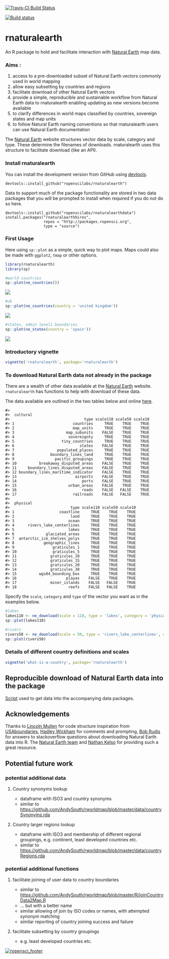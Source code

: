 <!-- README.md is generated from README.Rmd. Please edit that file -->
[![Travis-CI Build Status](https://travis-ci.org/ropenscilabs/rnaturalearth.svg?branch=master)](https://travis-ci.org/ropenscilabs/rnaturalearth)

[![Build status](https://ci.appveyor.com/api/projects/status/yp26qgeb1iligrpp?svg=true)](https://ci.appveyor.com/project/AndySouth/rnaturalearth)

rnaturalearth
=============

An R package to hold and facilitate interaction with [Natural Earth](http://www.naturalearthdata.com/) map data.

### Aims :

1.  access to a pre-downloaded subset of Natural Earth vectors commonly used in world mapping
2.  allow easy subsetting by countries and regions
3.  facilitate download of other Natural Earth vectors
4.  provide a simple, reproducible and sustainable workflow from Natural Earth data to rnaturalearth enabling updating as new versions become available
5.  to clarify differences in world maps classified by countries, sovereign states and map units
6.  to follow Natural Earth naming conventions so that rnaturalearth users can use Natural Earth documentation

The [Natural Earth](http://www.naturalearthdata.com/) website structures vector data by scale, category and type. These determine the filenames of downloads. rnaturalearth uses this structure to facilitate download (like an API).

### Install rnaturalearth

You can install the development version from GitHub using [devtools](https://github.com/hadley/devtools).

    devtools::install_github("ropenscilabs/rnaturalearth")

Data to support much of the package functionality are stored in two data packages that you will be prompted to install when required if you do not do so here.

    devtools::install_github("ropenscilabs/rnaturalearthdata")
    install.packages("rnaturalearthhires",
                     repos = "http://packages.ropensci.org",
                     type = "source")

### First Usage

Here using `sp::plot` as a simple, quick way to plot maps. Maps could also be made with `ggplot2`, `tmap` or other options.

``` r
library(rnaturalearth)
library(sp)

#world countries
sp::plot(ne_countries())
```

![](README-unnamed-chunk-2-1.png)

``` r
#uk
sp::plot(ne_countries(country = 'united kingdom'))
```

![](README-unnamed-chunk-2-2.png)

``` r
#states, admin level1 boundaries
sp::plot(ne_states(country = 'spain')) 
```

![](README-unnamed-chunk-2-3.png)

### Introductory vignette

``` r
vignette('rnaturalearth', package='rnaturalearth')
```

### To download Natural Earth data not already in the package

There are a wealth of other data available at the [Natural Earth](http://www.naturalearthdata.com/) website. `rnaturalearth` has functions to help with download of these data.

The data available are outlined in the two tables below and online [here](http://www.naturalearthdata.com/downloads/50m-physical-vectors/).

    #> 
    #>  cultural 
    #>                                 type scale110 scale50 scale10
    #> 1                          countries     TRUE    TRUE    TRUE
    #> 2                          map_units     TRUE    TRUE    TRUE
    #> 3                       map_subunits    FALSE    TRUE    TRUE
    #> 4                        sovereignty     TRUE    TRUE    TRUE
    #> 5                     tiny_countries     TRUE    TRUE    TRUE
    #> 6                             states    FALSE    TRUE    TRUE
    #> 7                   populated_places     TRUE    TRUE    TRUE
    #> 8                boundary_lines_land     TRUE    TRUE    TRUE
    #> 9                  pacific_groupings     TRUE    TRUE    TRUE
    #> 10          breakaway_disputed_areas    FALSE    TRUE    TRUE
    #> 11     boundary_lines_disputed_areas    FALSE    TRUE    TRUE
    #> 12 boundary_lines_maritime_indicator    FALSE    TRUE    TRUE
    #> 13                          airports    FALSE    TRUE    TRUE
    #> 14                             ports    FALSE    TRUE    TRUE
    #> 15                       urban_areas    FALSE    TRUE    TRUE
    #> 16                             roads    FALSE   FALSE    TRUE
    #> 17                         railroads    FALSE   FALSE    TRUE
    #> 
    #>  physical 
    #>                           type scale110 scale50 scale10
    #> 1                    coastline     TRUE    TRUE    TRUE
    #> 2                         land     TRUE    TRUE    TRUE
    #> 3                        ocean     TRUE    TRUE    TRUE
    #> 4      rivers_lake_centerlines     TRUE    TRUE    TRUE
    #> 5                        lakes     TRUE    TRUE    TRUE
    #> 6              glaciated_areas     TRUE    TRUE    TRUE
    #> 7  antarctic_ice_shelves_polys     TRUE    TRUE    TRUE
    #> 8             geographic_lines     TRUE    TRUE    TRUE
    #> 9                 graticules_1     TRUE    TRUE    TRUE
    #> 10                graticules_5     TRUE    TRUE    TRUE
    #> 11               graticules_10     TRUE    TRUE    TRUE
    #> 12               graticules_15     TRUE    TRUE    TRUE
    #> 13               graticules_20     TRUE    TRUE    TRUE
    #> 14               graticules_30     TRUE    TRUE    TRUE
    #> 15          wgs84_bounding_box     TRUE    TRUE    TRUE
    #> 16                      playas    FALSE    TRUE    TRUE
    #> 17               minor_islands    FALSE   FALSE    TRUE
    #> 18                       reefs    FALSE   FALSE    TRUE

Specify the `scale`, `category` and `type` of the vector you want as in the examples below.

``` r
#lakes
lakes110 <- ne_download(scale = 110, type = 'lakes', category = 'physical')
sp::plot(lakes110)

#rivers
rivers50 <- ne_download(scale = 50, type = 'rivers_lake_centerlines', category = 'physical')
sp::plot(rivers50)
```

### Details of different country definitions and scales

``` r
vignette('what-is-a-country', package='rnaturalearth')
```

Reproducible download of Natural Earth data into the package
------------------------------------------------------------

[Script](https://github.com/ropenscilabs/rnaturalearthdata/blob/master/data-raw/data_download_script.r) used to get data into the accompanying data packages.

Acknowledgements
----------------

Thanks to [Lincoln Mullen](https://github.com/lmullen) for code structure inspiration from [USAboundaries](https://github.com/ropensci/USAboundaries), [Hadley Wickham](https://github.com/hadley) for comments and prompting, [Bob Rudis](https://github.com/hrbrmstr) for answers to stackoverflow questions about downloading Natural Earth data into R. The [Natural Earth team](http://www.naturalearthdata.com/about/contributors/) and [Nathan Kelso](https://github.com/nvkelso) for providing such a great resource.

Potential future work
---------------------

### potential additional data

1.  Country synonyms lookup
    -   dataframe with ISO3 and country synonyms
    -   similar to <https://github.com/AndySouth/rworldmap/blob/master/data/countrySynonyms.rda>

2.  Country larger regions lookup
    -   dataframe with ISO3 and membership of different regional groupings, e.g. continent, least developed countries etc.
    -   similar to <https://github.com/AndySouth/rworldmap/blob/master/data/countryRegions.rda>

### potential additional functions

1.  facilitate joining of user data to country boundaries
    -   similar to <https://github.com/AndySouth/rworldmap/blob/master/R/joinCountryData2Map.R>
    -   ... but with a better name
    -   similar allowing of join by ISO codes or names, with attempted synonym matching
    -   similar reporting of country joining success and failure

2.  facilitate subsetting by country groupings
    -   e.g. least developed countries etc.

[![ropensci\_footer](http://ropensci.org/public_images/github_footer.png)](http://ropensci.org)
